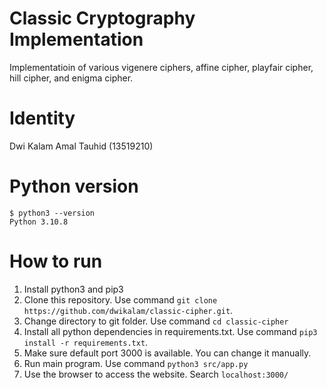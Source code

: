 # Classic Cryptography Implementation
Implementatioin of various vigenere ciphers, affine cipher, playfair cipher, hill cipher, and enigma cipher.

# Identity
Dwi Kalam Amal Tauhid (13519210)

# Python version
`$ python3 --version`\
`Python 3.10.8`

# How to run
1. Install python3 and pip3
2. Clone this repository. Use command `git clone https://github.com/dwikalam/classic-cipher.git`.
3. Change directory to git folder. Use command `cd classic-cipher`
4. Install all python dependencies in requirements.txt. Use command `pip3 install -r requirements.txt`.
5. Make sure default port 3000 is available. You can change it manually.
6. Run main program. Use command `python3 src/app.py`
7. Use the browser to access the website. Search `localhost:3000/`
